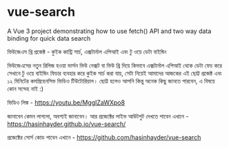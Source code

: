 # vue-search
A Vue 3 project demonstrating how to use fetch() API and two way data binding for quick data search

ভিউজেএস থ্রি প্রজেক্ট - কুইক কান্ট্রি সার্চ, এক্সটার্নাল এপিআই এবং টু ওয়ে ডেটা বাইন্ডিং 

ভিউজেএসের নতুন রিলিজ হওয়া ভার্সন ভিউ নেক্সট বা ভিউ থ্রি দিয়ে কিভাবে এক্সটার্নাল এপিআই থেকে ডেটা ফেচ করে সেখানে টু ওয়ে বাইন্ডিং ফিচার ব্যবহার করে কুইক সার্চ করা যায়, সেটা নিয়েই আমাদের আজকের এই ছোট্ট প্রজেক্ট এবং ১২ মিনিটের কমপ্রিহেনসিভ ভিডিও টিউটোরিয়াল। ছোট্ট হলেও আপনি কিন্তু অনেক কিছু জানতে পারবেন, এ বিষয়ে কোন সন্দেহ নাই :)

ভিডিও লিঙ্ক - https://youtu.be/MggIZaWXpo8

জানাবেন কেমন লাগলো, অবশ্যই জানাবেন। আর প্রজেক্টের লাইভ আউটপুট দেখতে পাবেন এখানে - https://hasinhayder.github.io/vue-search/

প্রজেক্টের সোর্স কোড পাবেন এখানে - https://github.com/hasinhayder/vue-search


